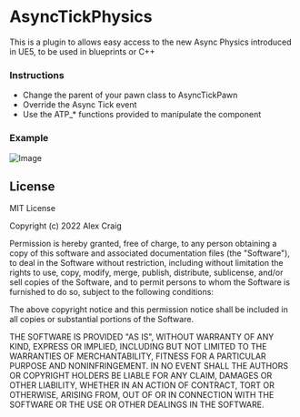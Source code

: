 # AsyncTickPhysics

This is a plugin to allows easy access to the new Async Physics introduced in UE5, to be used in blueprints or C++

### Instructions
- Change the parent of your pawn class to AsyncTickPawn
- Override the Async Tick event
- Use the ATP_* functions provided to manipulate the component

### Example
![Image](https://i.imgur.com/UjC4Yyl.png)

## License

MIT License

Copyright (c) 2022 Alex Craig

Permission is hereby granted, free of charge, to any person obtaining a copy
of this software and associated documentation files (the "Software"), to deal
in the Software without restriction, including without limitation the rights
to use, copy, modify, merge, publish, distribute, sublicense, and/or sell
copies of the Software, and to permit persons to whom the Software is
furnished to do so, subject to the following conditions:

The above copyright notice and this permission notice shall be included in all
copies or substantial portions of the Software.

THE SOFTWARE IS PROVIDED "AS IS", WITHOUT WARRANTY OF ANY KIND, EXPRESS OR
IMPLIED, INCLUDING BUT NOT LIMITED TO THE WARRANTIES OF MERCHANTABILITY,
FITNESS FOR A PARTICULAR PURPOSE AND NONINFRINGEMENT. IN NO EVENT SHALL THE
AUTHORS OR COPYRIGHT HOLDERS BE LIABLE FOR ANY CLAIM, DAMAGES OR OTHER
LIABILITY, WHETHER IN AN ACTION OF CONTRACT, TORT OR OTHERWISE, ARISING FROM,
OUT OF OR IN CONNECTION WITH THE SOFTWARE OR THE USE OR OTHER DEALINGS IN THE
SOFTWARE.

